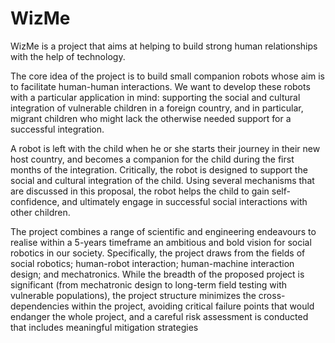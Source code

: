 WizMe
=====


WizMe is a project that aims at helping to build strong human relationships with the
help of technology.

The core idea of the project is to build small companion robots whose aim is to
facilitate human-human interactions. We want to develop these robots with a
particular application in mind: supporting the social and cultural integration
of vulnerable children in a foreign country, and in particular, migrant children
who might lack the otherwise needed support for a successful integration.

A robot is left with the child when he or she starts their journey in their new
host country, and becomes a companion for the child during the first months of
the integration. Critically, the robot is designed to support the
social and cultural integration of the child. Using several mechanisms that are
discussed in this proposal, the robot helps the child to gain self-confidence,
and ultimately engage in successful social interactions with other children.

The project combines a range of scientific and engineering endeavours to realise
within a 5-years timeframe an ambitious and bold vision for social robotics in
our society. Specifically, the project draws from the fields of social robotics;
human-robot interaction; human-machine interaction design; and mechatronics.
While the breadth of the proposed project is significant (from mechatronic
design to long-term field testing with vulnerable populations), the project structure
minimizes the cross-dependencies within the project, avoiding critical
failure points that would endanger the whole project, and a careful risk
assessment is conducted that includes meaningful mitigation strategies

